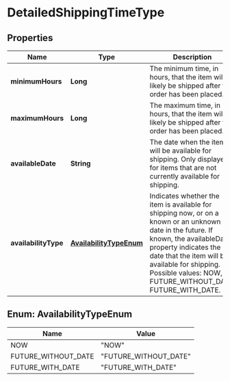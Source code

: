 # DetailedShippingTimeType

## Properties
Name | Type | Description | Notes
------------ | ------------- | ------------- | -------------
**minimumHours** | **Long** | The minimum time, in hours, that the item will likely be shipped after the order has been placed. |  [optional]
**maximumHours** | **Long** | The maximum time, in hours, that the item will likely be shipped after the order has been placed. |  [optional]
**availableDate** | **String** | The date when the item will be available for shipping. Only displayed for items that are not currently available for shipping. |  [optional]
**availabilityType** | [**AvailabilityTypeEnum**](#AvailabilityTypeEnum) | Indicates whether the item is available for shipping now, or on a known or an unknown date in the future. If known, the availableDate property indicates the date that the item will be available for shipping. Possible values: NOW, FUTURE_WITHOUT_DATE, FUTURE_WITH_DATE. |  [optional]

<a name="AvailabilityTypeEnum"></a>
## Enum: AvailabilityTypeEnum
Name | Value
---- | -----
NOW | &quot;NOW&quot;
FUTURE_WITHOUT_DATE | &quot;FUTURE_WITHOUT_DATE&quot;
FUTURE_WITH_DATE | &quot;FUTURE_WITH_DATE&quot;
